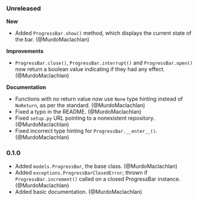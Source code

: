### Unreleased

**New**

- Added `ProgressBar.show()` method, which displays the current state of the bar. (@MurdoMaclachlan)

**Improvements**

- `ProgressBar.close()`, `ProgressBar.interrupt()` and `ProgressBar.open()` now return a boolean value indicating if they had any effect. (@MurdoMaclachlan)

**Documentation**

- Functions with no return value now use `None` type hinting instead of `NoReturn`, as per the standard. (@MurdoMaclachlan)
- Fixed a typo in the README. (@MurdoMaclachlan)
- Fixed `setup.py` URL pointing to a nonexistent repository. (@MurdoMaclachlan)
- Fixed incorrect type hinting for `ProgressBar.__enter__()`. (@MurdoMaclachlan)

### 0.1.0

- Added `models.ProgressBar`, the base class. (@MurdoMaclachlan)
- Added `exceptions.ProgressBarClosedError`; thrown if `ProgressBar.increment()` called on a closed ProgressBar instance. (@MurdoMaclachlan)
- Added basic documentation. (@MurdoMaclachlan)